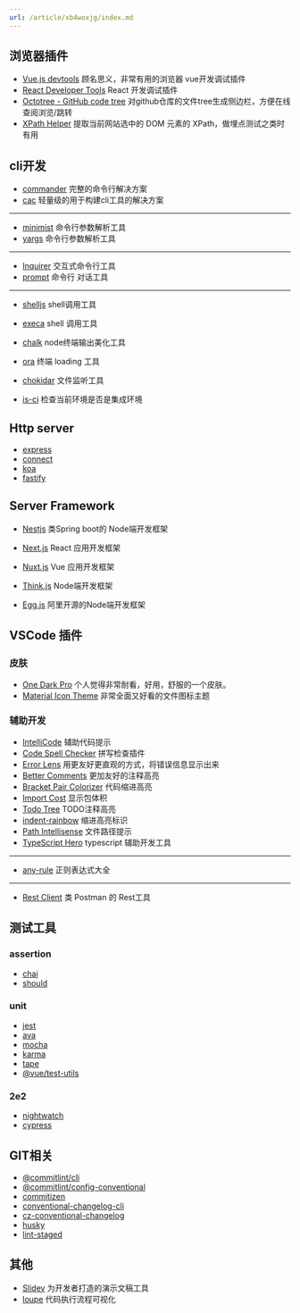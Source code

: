 ```yaml
---
url: /article/xb4woxjg/index.md
---
```

## 浏览器插件

* [Vue.js devtools](https://chrome.google.com/webstore/detail/vuejs-devtools/nhdogjmejiglipccpnnnanhbledajbpd?) 顾名思义，非常有用的浏览器 vue开发调试插件
* [React Developer Tools](https://chrome.google.com/webstore/detail/react-developer-tools/fmkadmapgofadopljbjfkapdkoienihi) React 开发调试插件
* [Octotree - GitHub code tree](https://chrome.google.com/webstore/detail/octotree-github-code-tree/bkhaagjahfmjljalopjnoealnfndnagc) 对github仓库的文件tree生成侧边栏，方便在线查阅浏览/跳转
* [XPath Helper](https://chrome.google.com/webstore/detail/xpath-helper/hgimnogjllphhhkhlmebbmlgjoejdpjl) 提取当前网站选中的 DOM 元素的 XPath，做埋点测试之类时有用

## cli开发

* [commander](https://www.npmjs.com/package/commander) 完整的命令行解决方案
* [cac](https://www.npmjs.com/package/cac) 轻量级的用于构建cli工具的解决方案

***

* [minimist](https://www.npmjs.com/package/minimist) 命令行参数解析工具
* [yargs](https://www.npmjs.com/package/yargs) 命令行参数解析工具

***

* [Inquirer](https://www.npmjs.com/package/inquirer) 交互式命令行工具
* [prompt](https://www.npmjs.com/package/prompt) 命令行 对话工具

***

* [shelljs](https://www.npmjs.com/package/shelljs) shell调用工具

* [execa](https://www.npmjs.com/package/execa) shell 调用工具

* [chalk](https://www.npmjs.com/package/chalk) node终端输出美化工具

* [ora](https://www.npmjs.com/package/ora) 终端 loading 工具

* [chokidar](https://www.npmjs.com/package/chokidar) 文件监听工具

* [is-ci](https://www.npmjs.com/package/is-ci) 检查当前环境是否是集成环境

## Http server

* [express](http://expressjs.com/)
* [connect](https://github.com/senchalabs/connect)
* [koa](https://koajs.com/)
* [fastify](https://www.fastify.io/)

## Server Framework

* [Nestjs](https://nestjs.com/) 类Spring boot的 Node端开发框架

* [Next.js](https://nextjs.org/) React 应用开发框架

* [Nuxt.js](https://nuxtjs.org/) Vue 应用开发框架

* [Think.js](https://thinkjs.org/) Node端开发框架

* [Egg.js](https://www.eggjs.org/index) 阿里开源的Node端开发框架

## VSCode 插件

### 皮肤

* [One Dark Pro](https://marketplace.visualstudio.com/items?itemName=zhuangtongfa.Material-theme) 个人觉得非常耐看，好用，舒服的一个皮肤。
* [Material Icon Theme](https://marketplace.visualstudio.com/items?itemName=PKief.material-icon-theme) 非常全面又好看的文件图标主题

### 辅助开发

* [IntelliCode](https://marketplace.visualstudio.com/items?itemName=VisualStudioExptTeam.vscodeintellicode) 辅助代码提示
* [Code Spell Checker](https://marketplace.visualstudio.com/items?itemName=streetsidesoftware.code-spell-checker) 拼写检查插件
* [Error Lens](https://marketplace.visualstudio.com/items?itemName=usernamehw.errorlens) 用更友好更直观的方式，将错误信息显示出来
* [Better Comments](https://marketplace.visualstudio.com/items?itemName=aaron-bond.better-comments) 更加友好的注释高亮
* [Bracket Pair Colorizer](https://marketplace.visualstudio.com/items?itemName=CoenraadS.bracket-pair-colorizer) 代码缩进高亮
* [Import Cost](https://marketplace.visualstudio.com/items?itemName=wix.vscode-import-cost) 显示包体积
* [Todo Tree](https://marketplace.visualstudio.com/items?itemName=Gruntfuggly.todo-tree) TODO注释高亮
* [indent-rainbow](https://marketplace.visualstudio.com/items?itemName=oderwat.indent-rainbow) 缩进高亮标识
* [Path Intellisense](https://marketplace.visualstudio.com/items?itemName=christian-kohler.path-intellisense) 文件路径提示
* [TypeScript Hero](https://marketplace.visualstudio.com/items?itemName=rbbit.typescript-hero) typescript 辅助开发工具

***

* [any-rule](https://marketplace.visualstudio.com/items?itemName=russell.any-rule) 正则表达式大全

***

* [Rest Client](https://marketplace.visualstudio.com/items?itemName=humao.rest-client) 类 Postman 的 Rest工具

## 测试工具

### assertion

* [chai](https://www.npmjs.com/package/chai)
* [should](https://www.npmjs.com/package/should)

### unit

* [jest](https://www.npmjs.com/package/jest)
* [ava](https://www.npmjs.com/package/ava)
* [mocha](https://www.npmjs.com/package/mocha)
* [karma](https://www.npmjs.com/package/karma)
* [tape](https://www.npmjs.com/package/tape)
* [@vue/test-utils](https://www.npmjs.com/package/@vue/test-utils)

### 2e2

* [nightwatch](https://www.npmjs.com/package/nightwatch)
* [cypress](https://www.npmjs.com/package/cypress)

## GIT相关

* [@commitlint/cli](https://www.npmjs.com/package/@commitlint/cli)
* [@commitlint/config-conventional](https://www.npmjs.com/package/@commitlint/config-conventional)
* [commitizen](https://www.npmjs.com/package/commitizen)
* [conventional-changelog-cli](https://www.npmjs.com/package/conventional-changelog-cli)
* [cz-conventional-changelog](https://www.npmjs.com/package/cz-conventional-changelog)
* [husky](https://www.npmjs.com/package/husky)
* [lint-staged](https://www.npmjs.com/package/lint-staged)

## 其他

* [Slidev](https://github.com/slidevjs/slidev) 为开发者打造的演示文稿工具
* [loupe](http://latentflip.com/loupe/) 代码执行流程可视化
